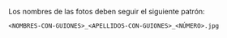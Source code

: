 Los nombres de las fotos deben seguir el siguiente patrón:

`<NOMBRES-CON-GUIONES>_<APELLIDOS-CON-GUIONES>_<NÚMERO>.jpg`
